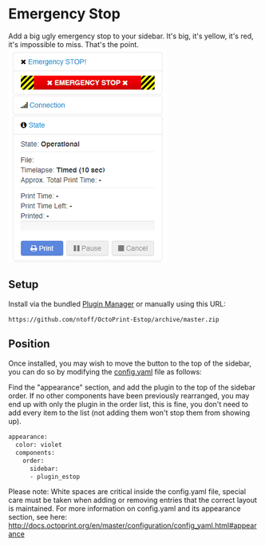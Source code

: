 # Emergency Stop

Add a big ugly emergency stop to your sidebar. It's big, it's yellow, it's red, it's impossible to miss. That's the point.
![](/extras/assets/img/plugins/estop/enabled.PNG)
## Setup

Install via the bundled [Plugin Manager](https://github.com/foosel/OctoPrint/wiki/Plugin:-Plugin-Manager)
or manually using this URL:

    https://github.com/ntoff/OctoPrint-Estop/archive/master.zip

## Position

Once installed, you may wish to move the button to the top of the sidebar, you can do so by modifying the [config.yaml](http://docs.octoprint.org/en/master/configuration/config_yaml.html) file as follows:

Find the "appearance" section, and add the plugin to the top of the sidebar order. If no other components have been previously rearranged, you may end up with only the plugin in the order list, this  is fine, you don't need to add every item to the list (not adding them  won't stop them from showing up).

	appearance:
	  color: violet
	  components:
		order:
		  sidebar:
		  - plugin_estop

Please note: White spaces are critical inside the config.yaml file, special care must be taken when adding or removing entries that the correct layout is maintained. For more information on config.yaml and its appearance section, see here: http://docs.octoprint.org/en/master/configuration/config_yaml.html#appearance
